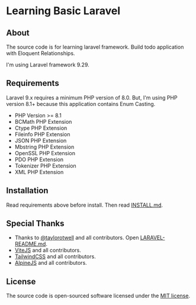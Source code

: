 # Learning Basic Laravel

## About

<p>The source code is for learning laravel framework. Build todo application with Eloquent Relationships.</p>
<p>I'm using Laravel framework 9.29.</p>

## Requirements

Laravel 9.x requires a minimum PHP version of 8.0.
But, I'm using PHP version 8.1+ because this application contains Enum Casting.

-   PHP Version >= 8.1
-   BCMath PHP Extension
-   Ctype PHP Extension
-   Fileinfo PHP Extension
-   JSON PHP Extension
-   Mbstring PHP Extension
-   OpenSSL PHP Extension
-   PDO PHP Extension
-   Tokenizer PHP Extension
-   XML PHP Extension

## Installation

Read requirements above before install. Then read [INSTALL.md](./INSTALL.md).

## Special Thanks

-   Thanks to [@taylorotwell](https://github.com/taylorotwell) and all contributors. Open [LARAVEL-README.md](./LARAVEL-README.md).
-   [ViteJS](https://github.com/vitejs) and all contributors.
-   [TailwindCSS](https://github.com/tailwindlabs) and all contributors.
-   [AlpineJS](https://github.com/alpinejs) and all contributors.

## License

The source code is open-sourced software licensed under the [MIT license](./LICENSE).

